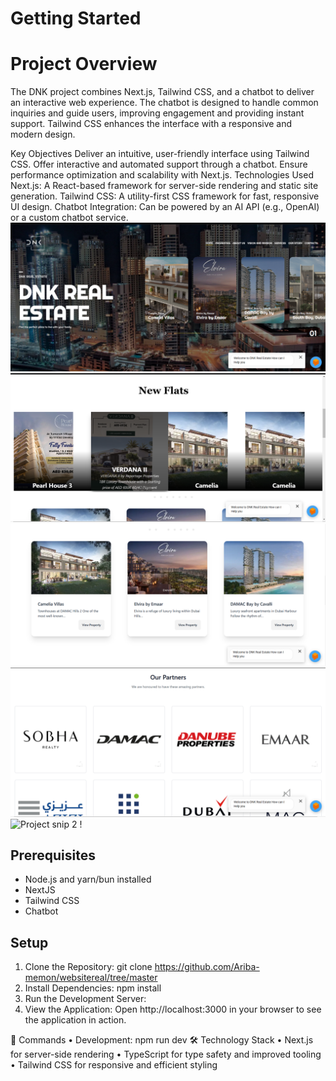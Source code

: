 
# Getting Started

# Project Overview 


The DNK project combines Next.js, Tailwind CSS, and a chatbot to deliver an interactive web experience. The chatbot is designed to handle common inquiries and guide users, improving engagement and providing instant support. Tailwind CSS enhances the interface with a responsive and modern design.

Key Objectives
Deliver an intuitive, user-friendly interface using Tailwind CSS.
Offer interactive and automated support through a chatbot.
Ensure performance optimization and scalability with Next.js.
Technologies Used
Next.js: A React-based framework for server-side rendering and static site generation.
Tailwind CSS: A utility-first CSS framework for fast, responsive UI design.
Chatbot Integration: Can be powered by an AI API (e.g., OpenAI) or a custom chatbot service.
![Project snip 1](image1.png)
![Project snip 2](image2.png)
![Project snip 2](image3.png)
![Project snip 1](image4.png)
![Project snip 2](imaga5.png)
!


## Prerequisites
- Node.js and yarn/bun installed
- NextJS
- Tailwind CSS
- Chatbot

## Setup
1.	Clone the Repository:
git clone https://github.com/Ariba-memon/websitereal/tree/master
2.	Install Dependencies: npm install
3.	Run the Development Server:
4.	View the Application:
Open http://localhost:3000 in your browser to see the application in action.

🔧 Commands
•	Development: npm run dev
🛠️ Technology Stack
•	Next.js for server-side rendering
•	TypeScript for type safety and improved tooling
•	Tailwind CSS for responsive and efficient styling




